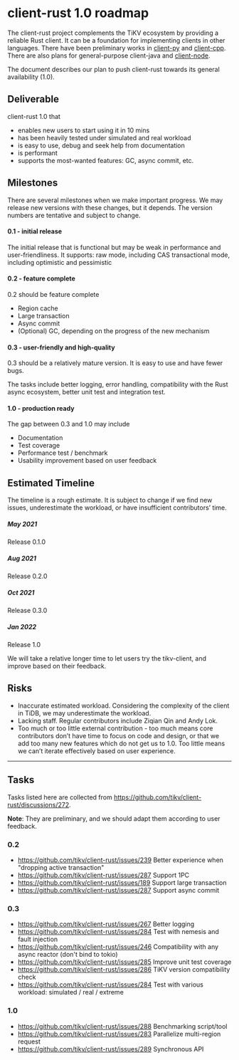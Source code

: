# client-rust 1.0 roadmap

The client-rust project complements the TiKV ecosystem by providing a reliable Rust client. It can be a foundation for implementing clients in other languages. There have been preliminary works in [client-py](https://github.com/tikv/client-py) and [client-cpp](https://github.com/tikv/client-cpp). There are also plans for general-purpose client-java and [client-node](https://github.com/tikv/tikv/issues/10054).

The document describes our plan to push client-rust towards its general availability (1.0).

## Deliverable

client-rust 1.0 that
- enables new users to start using it in 10 mins
- has been heavily tested under simulated and real workload
- is easy to use, debug and seek help from documentation
- is performant
- supports the most-wanted features: GC, async commit, etc.


## Milestones

There are several milestones when we make important progress. We may release new versions with these changes, but it depends. The version numbers are tentative and subject to change.

#### 0.1 - initial release

The initial release that is functional but may be weak in performance and user-friendliness. It supports: 
raw mode, including CAS
transactional mode, including optimistic and pessimistic

#### 0.2 - feature complete

0.2 should be feature complete 
- Region cache
- Large transaction
- Async commit
- (Optional) GC, depending on the progress of the new mechanism

#### 0.3 - user-friendly and high-quality

0.3 should be a relatively mature version. It is easy to use and have fewer bugs.

The tasks include better logging, error handling, compatibility with the Rust async ecosystem, better unit test and integration test.

#### 1.0 - production ready

The gap between 0.3 and 1.0 may include
- Documentation
- Test coverage
- Performance test / benchmark
- Usability improvement based on user feedback

## Estimated Timeline

The timeline is a rough estimate. It is subject to change if we find new issues, underestimate the workload, or have insufficient contributors’ time.

##### May 2021
Release 0.1.0

##### Aug 2021
Release 0.2.0

##### Oct 2021
Release 0.3.0

##### Jan 2022
Release 1.0

We will take a relative longer time to let users try the tikv-client, and improve based on their feedback.



## Risks

- Inaccurate estimated workload. Considering the complexity of the client in TiDB, we may underestimate the workload.
- Lacking staff. Regular contributors include Ziqian Qin and Andy Lok.
- Too much or too little external contribution - too much means core contributors don’t have time to focus on code and design, or that we add too many new features which do not get us to 1.0. Too little means we can’t iterate effectively based on user experience.


----

## Tasks

Tasks listed here are collected from https://github.com/tikv/client-rust/discussions/272. 

**Note**: They are preliminary, and we should adapt them according to user feedback.


### 0.2

- https://github.com/tikv/client-rust/issues/239 Better experience when "dropping active transaction"
- https://github.com/tikv/client-rust/issues/287 Support 1PC
- https://github.com/tikv/client-rust/issues/189 Support large transaction
- https://github.com/tikv/client-rust/issues/287 Support async commit

### 0.3


- https://github.com/tikv/client-rust/issues/267 Better logging
- https://github.com/tikv/client-rust/issues/284 Test with nemesis and fault injection
- https://github.com/tikv/client-rust/issues/246 Compatibility with any async reactor (don't bind to tokio)
- https://github.com/tikv/client-rust/issues/285 Improve unit test coverage
- https://github.com/tikv/client-rust/issues/286 TiKV version compatibility check
- https://github.com/tikv/client-rust/issues/284 Test with various workload: simulated / real / extreme

### 1.0


- https://github.com/tikv/client-rust/issues/288 Benchmarking script/tool
- https://github.com/tikv/client-rust/issues/283 Parallelize multi-region request
- https://github.com/tikv/client-rust/issues/289 Synchronous API



